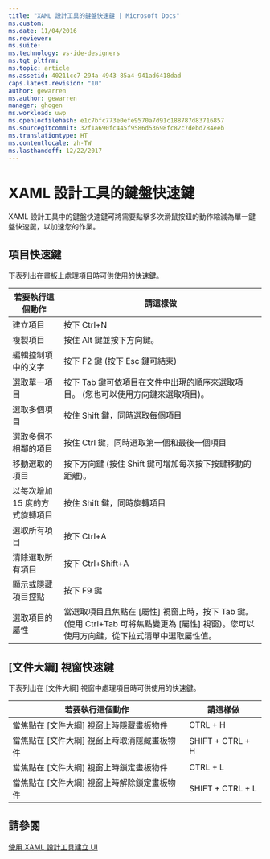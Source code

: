 ```yaml
---
title: "XAML 設計工具的鍵盤快速鍵 | Microsoft Docs"
ms.custom: 
ms.date: 11/04/2016
ms.reviewer: 
ms.suite: 
ms.technology: vs-ide-designers
ms.tgt_pltfrm: 
ms.topic: article
ms.assetid: 40211cc7-294a-4943-85a4-941ad6418dad
caps.latest.revision: "10"
author: gewarren
ms.author: gewarren
manager: ghogen
ms.workload: uwp
ms.openlocfilehash: e1c7bfc773e0efe9570a7d91c188787d83716857
ms.sourcegitcommit: 32f1a690fc445f9586d53698fc82c7debd784eeb
ms.translationtype: HT
ms.contentlocale: zh-TW
ms.lasthandoff: 12/22/2017
---
```

# <a name="keyboard-shortcuts--for-xaml-designer"></a>XAML 設計工具的鍵盤快速鍵
XAML 設計工具中的鍵盤快速鍵可將需要點擊多次滑鼠按鈕的動作縮減為單一鍵盤快速鍵，以加速您的作業。  
  
## <a name="element-shortcuts"></a>項目快速鍵  
 下表列出在畫板上處理項目時可供使用的快速鍵。  
  
|**若要執行這個動作**|**請這樣做**|  
|--------------------------------|-----------------|  
|建立項目|按下 Ctrl+N|  
|複製項目|按住 Alt 鍵並按下方向鍵。|  
|編輯控制項中的文字|按下 F2 鍵 (按下 Esc 鍵可結束)|  
|選取單一項目|按下 Tab 鍵可依項目在文件中出現的順序來選取項目。 (您也可以使用方向鍵來選取項目)。|  
|選取多個項目|按住 Shift 鍵，同時選取每個項目|  
|選取多個不相鄰的項目|按住 Ctrl 鍵，同時選取第一個和最後一個項目|  
|移動選取的項目|按下方向鍵 (按住 Shift 鍵可增加每次按下按鍵移動的距離)。|  
|以每次增加 15 度的方式旋轉項目|按住 Shift 鍵，同時旋轉項目|  
|選取所有項目|按下 Ctrl+A|  
|清除選取所有項目|按下 Ctrl+Shift+A|  
|顯示或隱藏項目控點|按下 F9 鍵|  
|選取項目的屬性|當選取項目且焦點在 [屬性] 視窗上時，按下 Tab 鍵。(使用 Ctrl+Tab 可將焦點變更為 [屬性] 視窗)。您可以使用方向鍵，從下拉式清單中選取屬性值。|  
  
## <a name="document-outline-window-shortcuts"></a>[文件大綱] 視窗快速鍵  
 下表列出在 [文件大綱] 視窗中處理項目時可供使用的快速鍵。  
  
|**若要執行這個動作**|**請這樣做**|  
|--------------------------------|-----------------|  
|當焦點在 [文件大綱] 視窗上時隱藏畫板物件|CTRL + H|  
|當焦點在 [文件大綱] 視窗上時取消隱藏畫板物件|SHIFT + CTRL + H|  
|當焦點在 [文件大綱] 視窗上時鎖定畫板物件|CTRL + L|  
|當焦點在 [文件大綱] 視窗上時解除鎖定畫板物件|SHIFT + CTRL + L|  
  
## <a name="see-also"></a>請參閱  
 [使用 XAML 設計工具建立 UI](../designers/creating-a-ui-by-using-xaml-designer-in-visual-studio.md)